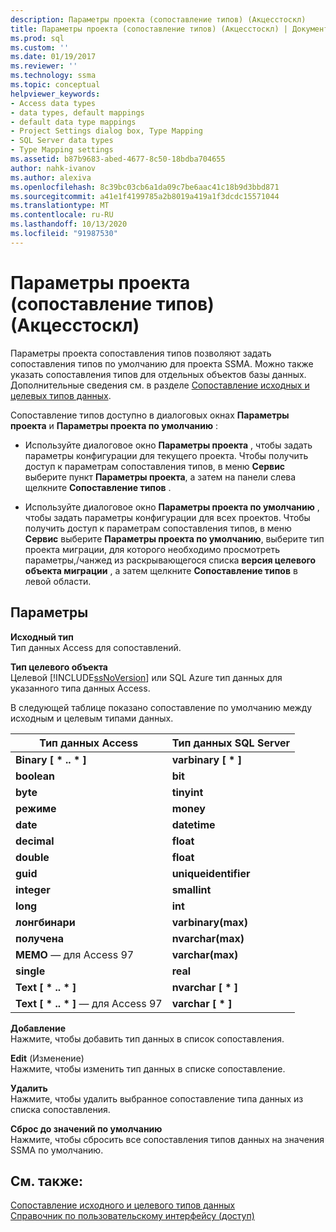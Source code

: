 ```yaml
---
description: Параметры проекта (сопоставление типов) (Акцесстоскл)
title: Параметры проекта (сопоставление типов) (Акцесстоскл) | Документация Майкрософт
ms.prod: sql
ms.custom: ''
ms.date: 01/19/2017
ms.reviewer: ''
ms.technology: ssma
ms.topic: conceptual
helpviewer_keywords:
- Access data types
- data types, default mappings
- default data type mappings
- Project Settings dialog box, Type Mapping
- SQL Server data types
- Type Mapping settings
ms.assetid: b87b9683-abed-4677-8c50-18bdba704655
author: nahk-ivanov
ms.author: alexiva
ms.openlocfilehash: 8c39bc03cb6a1da09c7be6aac41c18b9d3bbd871
ms.sourcegitcommit: a41e1f4199785a2b8019a419a1f3dcdc15571044
ms.translationtype: MT
ms.contentlocale: ru-RU
ms.lasthandoff: 10/13/2020
ms.locfileid: "91987530"
---
```

# <a name="project-settings-type-mapping-accesstosql"></a>Параметры проекта (сопоставление типов) (Акцесстоскл)
Параметры проекта сопоставления типов позволяют задать сопоставления типов по умолчанию для проекта SSMA. Можно также указать сопоставления типов для отдельных объектов базы данных. Дополнительные сведения см. в разделе [Сопоставление исходных и целевых типов данных](mapping-source-and-target-data-types-accesstosql.md).  
  
Сопоставление типов доступно в диалоговых окнах **Параметры проекта** и **Параметры проекта по умолчанию** :  
  
-   Используйте диалоговое окно **Параметры проекта** , чтобы задать параметры конфигурации для текущего проекта. Чтобы получить доступ к параметрам сопоставления типов, в меню **Сервис** выберите пункт **Параметры проекта**, а затем на панели слева щелкните **Сопоставление типов** .  
  
-   Используйте диалоговое окно **Параметры проекта по умолчанию** , чтобы задать параметры конфигурации для всех проектов. Чтобы получить доступ к параметрам сопоставления типов, в меню **Сервис** выберите **Параметры проекта по умолчанию**, выберите тип проекта миграции, для которого необходимо просмотреть параметры,/чанжед из раскрывающегося списка **версия целевого объекта миграции** , а затем щелкните **Сопоставление типов** в левой области.  
  
## <a name="options"></a>Параметры  
**Исходный тип**  
Тип данных Access для сопоставлений.  
  
**Тип целевого объекта**  
Целевой [!INCLUDE[ssNoVersion](../../includes/ssnoversion-md.md)] или SQL Azure тип данных для указанного типа данных Access.  
  
В следующей таблице показано сопоставление по умолчанию между исходным и целевым типами данных.  
  
|Тип данных Access|Тип данных SQL Server|  
|--------------------|------------------------|  
|**Binary [ \* .. \* ]**|**varbinary [ \* ]**|  
|**boolean**|**bit**|  
|**byte**|**tinyint**|  
|**режиме**|**money**|  
|**date**|**datetime**|  
|**decimal**|**float**|  
|**double**|**float**|  
|**guid**|**uniqueidentifier**|  
|**integer**|**smallint**|  
|**long**|**int**|  
|**лонгбинари**|**varbinary(max)**|  
|**получена**|**nvarchar(max)**|  
|**МЕМО** — для Access 97|**varchar(max)**|  
|**single**|**real**|  
|**Text [ \* .. \* ]**|**nvarchar [ \* ]**|  
|**Text [ \* .. \* ]** — для Access 97|**varchar [ \* ]**|  
  
**Добавление**  
Нажмите, чтобы добавить тип данных в список сопоставления.  
  
**Edit** (Изменение)  
Нажмите, чтобы изменить тип данных в списке сопоставление.  
  
**Удалить**  
Нажмите, чтобы удалить выбранное сопоставление типа данных из списка сопоставления.  
  
**Сброс до значений по умолчанию**  
Нажмите, чтобы сбросить все сопоставления типов данных на значения SSMA по умолчанию.  
  
## <a name="see-also"></a>См. также:  
[Сопоставление исходного и целевого типов данных](mapping-source-and-target-data-types-accesstosql.md)  
[Справочник по пользовательскому интерфейсу (доступ)](./user-interface-reference-accesstosql.md)  
